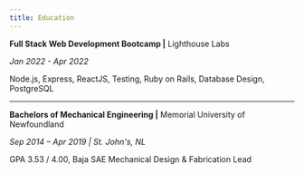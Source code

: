 ```yaml
---
title: Education
---
```


**Full Stack Web Development Bootcamp |** Lighthouse Labs

_Jan 2022 - Apr 2022_

Node.js, Express, ReactJS, Testing, Ruby on Rails, Database Design, PostgreSQL

---

**Bachelors of Mechanical Engineering |**
Memorial University of Newfoundland

_Sep 2014 – Apr 2019 | St. John's, NL_

GPA 3.53 / 4.00, Baja SAE Mechanical Design & Fabrication Lead
